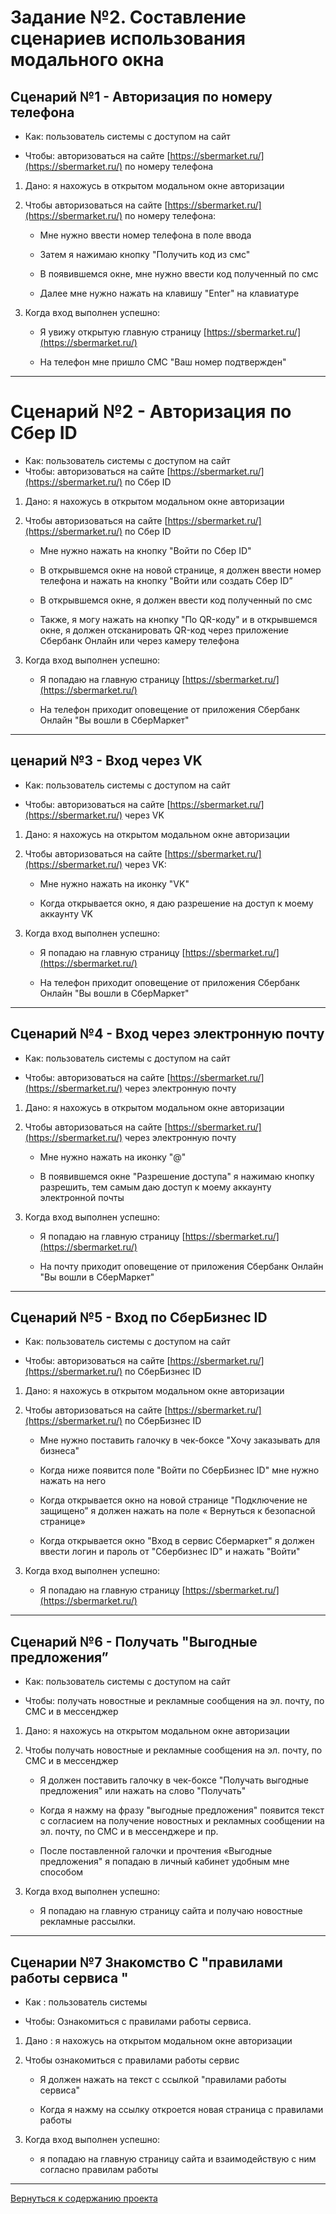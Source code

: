 # Задание №2. Составление сценариев использования модального окна

## Сценарий №1 - Авторизация по номеру телефона

   - Как:  пользователь системы с доступом на сайт 
  
   - Чтобы: авторизоваться на сайте [https://sbermarket.ru/](https://sbermarket.ru/)  по номеру телефона

1. Дано: я нахожусь в открытом модальном окне авторизации

2. Чтобы авторизоваться на сайте [https://sbermarket.ru/](https://sbermarket.ru/)  по номеру телефона:

    - Мне нужно ввести номер телефона в поле ввода
  
    - Затем я нажимаю кнопку "Получить код из смс"
  
    - В появившемся окне, мне нужно ввести код полученный по смс
  
    - Далее мне нужно нажать на клавишу "Enter" на клавиатуре

3. Когда вход выполнен успешно:

    - Я увижу открытую главную страницу [https://sbermarket.ru/](https://sbermarket.ru/)
  
    - На телефон мне пришло СМС "Ваш номер подтвержден"

***

#  Сценарий №2 - Авторизация по Сбер ID

   - Как: пользователь системы с доступом на сайт
   - Чтобы: авторизоваться на сайте [https://sbermarket.ru/](https://sbermarket.ru/)  по Сбер ID

1. Дано: я нахожусь в открытом модальном окне авторизации


2. Чтобы авторизоваться на сайте [https://sbermarket.ru/](https://sbermarket.ru/) по Сбер ID

    - Мне нужно нажать на кнопку "Войти по Сбер ID"
  
    - В открывшемся окне на новой странице, я должен ввести номер телефона и нажать на кнопку "Войти или создать Сбер ID”
  
    - В открывшемся окне, я должен ввести код полученный по смс
  
    - Также, я могу нажать на кнопку "По QR-коду" и в открывшемся окне, я должен отсканировать QR-код через приложение Сбербанк Онлайн или через камеру телефона

3. Когда вход выполнен успешно:

    - Я попадаю на главную страницу [https://sbermarket.ru/](https://sbermarket.ru/)
  
    - На телефон приходит оповещение от приложения Сбербанк Онлайн "Вы вошли в СберМаркет"

***

## ценарий №3 - Вход через VK

   - Как: пользователь системы с доступом на сайт
  
   - Чтобы: авторизоваться на сайте [https://sbermarket.ru/](https://sbermarket.ru/)  через VK
  
1. Дано: я нахожусь на открытом модальном окне авторизации

2. Чтобы авторизоваться на сайте [https://sbermarket.ru/](https://sbermarket.ru/)  через VK:

   - Мне нужно нажать на иконку "VK"
  
   - Когда открывается окно, я даю разрешение на доступ к моему аккаунту VK

3. Когда вход выполнен успешно:

   - Я попадаю на главную страницу [https://sbermarket.ru/](https://sbermarket.ru/)
  
   - На телефон приходит оповещение от приложения Сбербанк Онлайн "Вы вошли в СберМаркет"

***

## Сценарий №4 - Вход через электронную почту

   - Как: пользователь системы с доступом на сайт
  
   - Чтобы: авторизоваться на сайте [https://sbermarket.ru/](https://sbermarket.ru/)  через электронную почту

1. Дано: я нахожусь в открытом модальном окне авторизации

2. Чтобы авторизоваться на сайте [https://sbermarket.ru/](https://sbermarket.ru/) через электронную почту

   - Мне нужно нажать на иконку "@"
  
   - В появившемся окне "Разрешение доступа" я нажимаю кнопку разрешить, тем самым даю доступ к моему аккаунту электронной почты

3. Когда вход выполнен успешно:

   - Я попадаю на главную страницу [https://sbermarket.ru/](https://sbermarket.ru/)
  
   - На почту приходит оповещение от приложения Сбербанк Онлайн "Вы вошли в СберМаркет"

***

## Сценарий №5 - Вход по СберБизнес  ID

   - Как: пользователь системы с доступом на сайт
  
   - Чтобы: авторизоваться на сайте [https://sbermarket.ru/](https://sbermarket.ru/)  по СберБизнес ID

1. Дано: я нахожусь в открытом модальном окне авторизации

2. Чтобы авторизоваться на сайте [https://sbermarket.ru/](https://sbermarket.ru/)  по СберБизнес ID

    - Мне нужно поставить галочку в чек-боксе "Хочу заказывать для бизнеса"
  
    - Когда ниже появится поле "Войти по СберБизнес ID" мне нужно нажать на него
  
    - Когда открывается окно на новой странице "Подключение не защищено” я должен нажать на поле « Вернуться к безопасной странице»
  
    - Когда открывается окно "Вход в сервис Сбермаркет"  я должен ввести логин и пароль от "Сбербизнес ID" и нажать "Войти"

3. Когда вход выполнен успешно:

   - Я попадаю на главную страницу [https://sbermarket.ru/](https://sbermarket.ru/)

***

## Сценарий №6 - Получать "Выгодные предложения”

   - Как: пользователь системы с доступом на сайт

   - Чтобы: получать новостные и рекламные сообщения на эл. почту, по СМС и в мессенджер

1. Дано: я нахожусь на открытом модальном окне авторизации

2. Чтобы получать новостные и рекламные сообщения на эл. почту, по СМС и в мессенджер

    - Я должен поставить галочку в чек-боксе "Получать выгодные предложения" или нажать на слово "Получать"
  
    - Когда я нажму на фразу "выгодные предложения"  появится текст с согласием на получение новостных и рекламных сообщении на  эл. почту, по СМС и в мессенджере и пр. 
  
    - После поставленной галочки и прочтения «Выгодные предложения"  я попадаю в личный кабинет удобным мне способом

3. Когда вход выполнен успешно:

    - Я попадаю на главную страницу сайта и получаю новостные рекламные рассылки.

***

## Сценарии №7 Знакомство С "правилами работы сервиса "

   - Как : пользователь системы
  
   - Чтобы: Ознакомиться с правилами работы сервиса.

1. Дано : я нахожусь на открытом модальном окне авторизации

2. Чтобы ознакомиться с правилами работы сервис

    - Я должен нажать на текст с ссылкой "правилами работы сервиса"
  
    - Когда я нажму на ссылку откроется новая страница с правилами работы

3. Когда вход выполнен успешно:

    - я попадаю на главную страницу сайта  и взаимодействую с ним согласно правилам работы

***
[Вернуться к содержанию проекта](https://github.com/Alexsandr-Konovalov/Project__test-design/blob/main/README.md)
